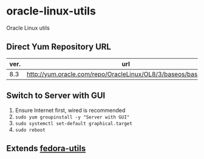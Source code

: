 # oracle-linux-utils
Oracle Linux utils

## Direct Yum Repository URL
| ver. | url |
| ---- | --- |
| 8.3 | http://yum.oracle.com/repo/OracleLinux/OL8/3/baseos/base/x86_64 |

## Switch to Server with GUI
1. Ensure Internet first, wired is recommended
1. `sudo yum groupinstall -y "Server with GUI"`
1. `sudo systemctl set-default graphical.target`
1. `sudo reboot`

## Extends [fedora-utils](https://github.com/davidkhala/fedora-utils)
